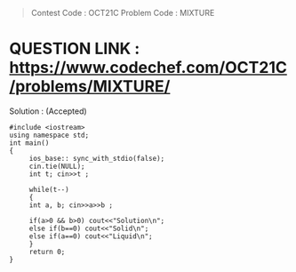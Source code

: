 >Contest Code : OCT21C
>Problem Code : MIXTURE

# QUESTION LINK : https://www.codechef.com/OCT21C/problems/MIXTURE/
Solution : (Accepted)

```
#include <iostream>
using namespace std;
int main() 
{    
     ios_base:: sync_with_stdio(false);
     cin.tie(NULL);
     int t; cin>>t ;
     
     while(t--)
     {
     int a, b; cin>>a>>b ;
          
     if(a>0 && b>0) cout<<"Solution\n"; 	        
     else if(b==0) cout<<"Solid\n";
     else if(a==0) cout<<"Liquid\n";
     }
     return 0;
}
```

  
